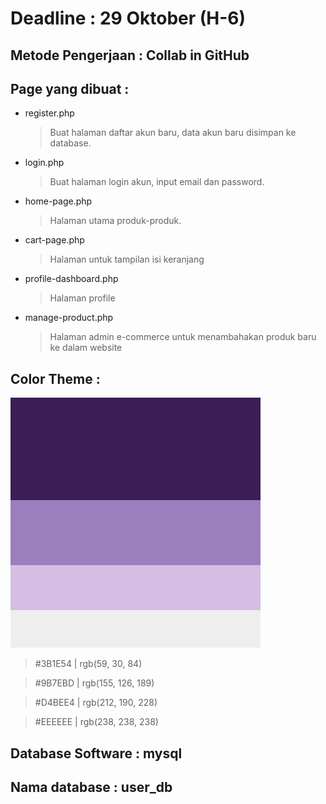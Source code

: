 # Deadline : 29 Oktober (H-6)

## Metode Pengerjaan : Collab in GitHub

## Page yang dibuat :

  - register.php
    
      > Buat halaman daftar akun baru, data akun baru disimpan ke database.
  - login.php
      > Buat halaman login akun, input email dan password.
  - home-page.php
      > Halaman utama produk-produk.
  - cart-page.php
      > Halaman untuk tampilan isi keranjang
  - profile-dashboard.php
      > Halaman profile
  - manage-product.php
      > Halaman admin e-commerce untuk menambahakan produk baru ke dalam website

## Color Theme :
  ![theme color](theme_color.png)
  > #3B1E54 | rgb(59, 30, 84)

  > #9B7EBD | rgb(155, 126, 189)

  > #D4BEE4 | rgb(212, 190, 228)

  > #EEEEEE | rgb(238, 238, 238)

  
## Database Software  : mysql 
## Nama database      : user_db
